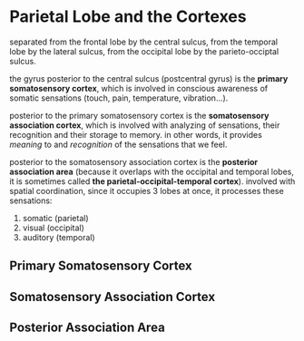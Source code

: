 # Parietal Lobe and the Cortexes

separated from the frontal lobe by the central sulcus, from the temporal lobe
by the lateral sulcus, from the occipital lobe by the parieto-occiptal sulcus.

the gyrus posterior to the central sulcus (postcentral gyrus) is the __primary
somatosensory cortex__, which is involved in conscious awareness of somatic
sensations (touch, pain, temperature, vibration...).

posterior to the primary somatosensory cortex is the __somatosensory association
cortex__, which is involved with analyzing of sensations, their recognition
and their storage to memory. in other words, it provides _meaning_ to and
_recognition_ of the sensations that we feel.

posterior to the somatosensory association cortex is the __posterior association
area__ (because it overlaps with the occipital and temporal lobes, it is
sometimes called __the parietal-occipital-temporal cortex__).
involved with spatial coordination, since it occupies 3 lobes at once, it
processes these sensations:
1. somatic (parietal)
2. visual (occipital)
3. auditory (temporal)

## Primary Somatosensory Cortex

## Somatosensory Association Cortex

## Posterior Association Area

